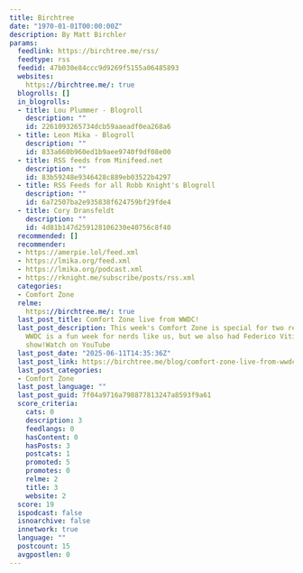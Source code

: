 ```yaml
---
title: Birchtree
date: "1970-01-01T00:00:00Z"
description: By Matt Birchler
params:
  feedlink: https://birchtree.me/rss/
  feedtype: rss
  feedid: 47b030e84ccc9d9269f5155a06485893
  websites:
    https://birchtree.me/: true
  blogrolls: []
  in_blogrolls:
  - title: Lou Plummer - Blogroll
    description: ""
    id: 2261093265734dcb59aaeadf0ea268a6
  - title: Leon Mika - Blogroll
    description: ""
    id: 833a660b960ed1b9aee9740f9df08e00
  - title: RSS feeds from Minifeed.net
    description: ""
    id: 83b59248e9346428c889eb03522b4297
  - title: RSS Feeds for all Robb Knight's Blogroll
    description: ""
    id: 6a72507ba2e935838f624759bf29fde4
  - title: Cory Dransfeldt
    description: ""
    id: 4d81b147d259128106230e40756c8f40
  recommended: []
  recommender:
  - https://amerpie.lol/feed.xml
  - https://lmika.org/feed.xml
  - https://lmika.org/podcast.xml
  - https://rknight.me/subscribe/posts/rss.xml
  categories:
  - Comfort Zone
  relme:
    https://birchtree.me/: true
  last_post_title: Comfort Zone live from WWDC!
  last_post_description: This week's Comfort Zone is special for two reasons. Obviously,
    WWDC is a fun week for nerds like us, but we also had Federico Viticci on the
    show!Watch on YouTube
  last_post_date: "2025-06-11T14:35:36Z"
  last_post_link: https://birchtree.me/blog/comfort-zone-live-from-wwdc/
  last_post_categories:
  - Comfort Zone
  last_post_language: ""
  last_post_guid: 7f04a9716a798877813247a8593f9a61
  score_criteria:
    cats: 0
    description: 3
    feedlangs: 0
    hasContent: 0
    hasPosts: 3
    postcats: 1
    promoted: 5
    promotes: 0
    relme: 2
    title: 3
    website: 2
  score: 19
  ispodcast: false
  isnoarchive: false
  innetwork: true
  language: ""
  postcount: 15
  avgpostlen: 0
---
```

